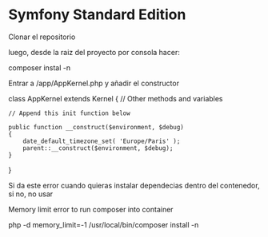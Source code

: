 Symfony Standard Edition
========================

Clonar el repositorio

luego, desde la raiz del proyecto por consola hacer: 

composer instal -n



Entrar a /app/AppKernel.php y añadir el constructor

class AppKernel extends Kernel
{
    // Other methods and variables


    // Append this init function below

    public function __construct($environment, $debug)
    {
        date_default_timezone_set( 'Europe/Paris' );
        parent::__construct($environment, $debug);
    }

}




Si da este error cuando quieras instalar dependecias dentro del contenedor, si no, no usar

Memory limit error to run composer into container

php -d memory_limit=-1 /usr/local/bin/composer install -n 